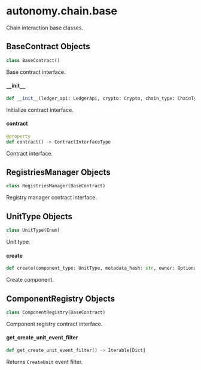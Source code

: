 <a id="autonomy.chain.base"></a>

# autonomy.chain.base

Chain interaction base classes.

<a id="autonomy.chain.base.BaseContract"></a>

## BaseContract Objects

```python
class BaseContract()
```

Base contract interface.

<a id="autonomy.chain.base.BaseContract.__init__"></a>

#### `__`init`__`

```python
def __init__(ledger_api: LedgerApi, crypto: Crypto, chain_type: ChainType) -> None
```

Initialize contract interface.

<a id="autonomy.chain.base.BaseContract.contract"></a>

#### contract

```python
@property
def contract() -> ContractInterfaceType
```

Contract interface.

<a id="autonomy.chain.base.RegistriesManager"></a>

## RegistriesManager Objects

```python
class RegistriesManager(BaseContract)
```

Registry manager contract interface.

<a id="autonomy.chain.base.RegistriesManager.UnitType"></a>

## UnitType Objects

```python
class UnitType(Enum)
```

Unit type.

<a id="autonomy.chain.base.RegistriesManager.create"></a>

#### create

```python
def create(component_type: UnitType, metadata_hash: str, owner: Optional[str] = None, dependencies: Optional[List[int]] = None) -> None
```

Create component.

<a id="autonomy.chain.base.ComponentRegistry"></a>

## ComponentRegistry Objects

```python
class ComponentRegistry(BaseContract)
```

Component registry contract interface.

<a id="autonomy.chain.base.ComponentRegistry.get_create_unit_event_filter"></a>

#### get`_`create`_`unit`_`event`_`filter

```python
def get_create_unit_event_filter() -> Iterable[Dict]
```

Returns `CreateUnit` event filter.

